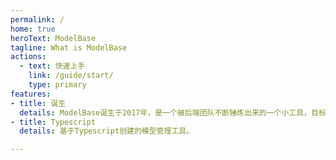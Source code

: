 ```yaml
---
permalink: /
home: true
heroText: ModelBase
tagline: What is ModelBase
actions:
  - text: 快速上手
    link: /guide/start/
    type: primary
features:
- title: 诞生
  details: ModelBase诞生于2017年，是一个被后端团队不断锤炼出来的一个小工具，目标是想一行代码来解决前端处理数据的痛苦的方式。
- title: Typescript
  details: 基于Typescript创建的模型管理工具。

---
```


